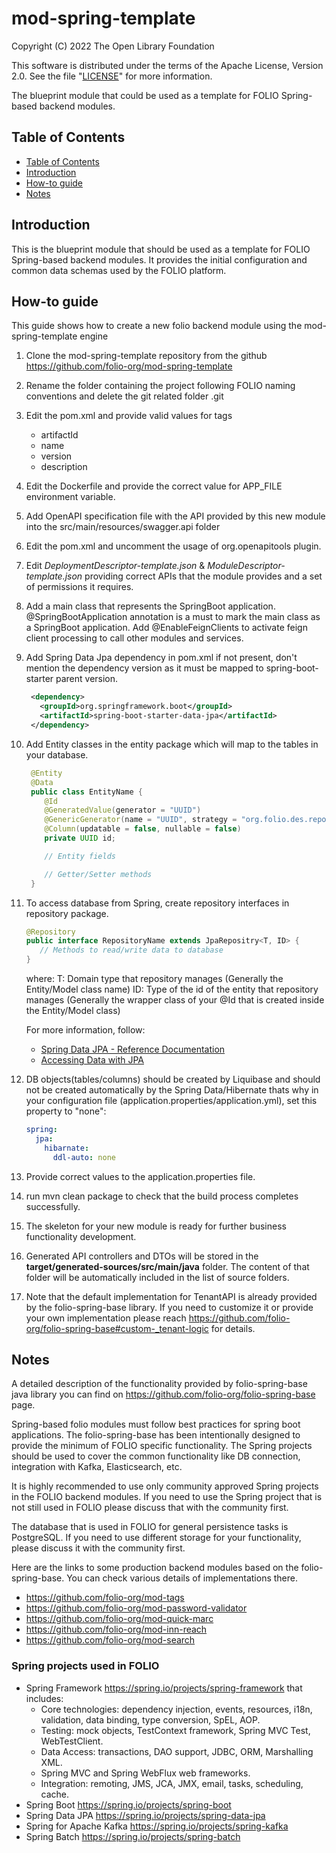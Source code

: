 # mod-spring-template

Copyright (C) 2022 The Open Library Foundation

This software is distributed under the terms of the Apache License,
Version 2.0. See the file "[LICENSE](LICENSE)" for more information.

The blueprint module that could be used as a template for FOLIO Spring-based backend modules.

## Table of Contents

- [Table of Contents](#table-of-contents)
- [Introduction](#introduction)
- [How-to guide](#how-to-guide)
- [Notes](#notes)

## Introduction

This is the blueprint module that should be used as a template for FOLIO Spring-based backend modules.
It provides the initial configuration and common data schemas used by the FOLIO platform.


## How-to guide
This guide shows how to create a new folio backend module using the mod-spring-template engine

1. Clone the mod-spring-template repository from the github https://github.com/folio-org/mod-spring-template
2. Rename the folder containing the project following FOLIO naming conventions and delete the git related folder .git
3. Edit the pom.xml and provide valid values for tags
   - artifactId
   - name
   - version
   - description
4. Edit the Dockerfile and provide the correct value for APP_FILE environment variable.
5. Add OpenAPI specification file with the API provided by this new module into the src/main/resources/swagger.api folder
6. Edit the pom.xml and uncomment the usage of org.openapitools plugin.
7. Edit *DeploymentDescriptor-template.json* & *ModuleDescriptor-template.json* providing correct APIs that the module provides and a set of permissions it requires.
8. Add a main class that represents the SpringBoot application. @SpringBootApplication annotation is a must to mark the main class as a SpringBoot application. Add @EnableFeignClients to activate feign client processing to call other modules and services.
9. Add Spring Data Jpa dependency in pom.xml if not present, don't mention the dependency version as it must be mapped to spring-boot-starter parent version.
   ```xml
    <dependency>
      <groupId>org.springframework.boot</groupId>
      <artifactId>spring-boot-starter-data-jpa</artifactId>
    </dependency>
   ```
10. Add Entity classes in the entity package which will map to the tables in your database.
    ```java
     @Entity
     @Data
     public class EntityName {
        @Id
        @GeneratedValue(generator = "UUID")
        @GenericGenerator(name = "UUID", strategy = "org.folio.des.repository.generator.CustomUUIDGenerator")
        @Column(updatable = false, nullable = false)
        private UUID id;

        // Entity fields

        // Getter/Setter methods
     }
    ```
11. To access database from Spring, create repository interfaces in repository package.
    ```java
    @Repository
    public interface RepositoryName extends JpaRepositry<T, ID> {
       // Methods to read/write data to database
    }
    ```
    where:
    T: Domain type that repository manages (Generally the Entity/Model class name)
    ID: Type of the id of the entity that repository manages (Generally the wrapper class of your @Id that is created inside the Entity/Model class)

    For more information, follow:
    * [Spring Data JPA - Reference Documentation](https://docs.spring.io/spring-data/jpa/docs/current/reference/html/)
    * [Accessing Data with JPA](https://spring.io/guides/gs/accessing-data-jpa/)
12. DB objects(tables/columns) should be created by Liquibase and should not be created automatically by the Spring Data/Hibernate thats why in your configuration file (application.properties/application.yml), set this property to "none":
    ```yaml
    spring:
      jpa:
        hibarnate:
          ddl-auto: none
    ```
13. Provide correct values to the application.properties file.
14. run mvn clean package to check that the build process completes successfully.
15. The skeleton for your new module is ready for further business functionality development.
16. Generated API controllers and DTOs will be stored in the **target/generated-sources/src/main/java** folder. The content of that folder will be automatically included in the list of source folders.
17. Note that the default implementation for TenantAPI is already provided by the folio-spring-base library. If you need to customize it or provide your own implementation please reach https://github.com/folio-org/folio-spring-base#custom-_tenant-logic for details.

## Notes

A detailed description of the functionality provided by folio-spring-base java library you can find on https://github.com/folio-org/folio-spring-base page.

Spring-based folio modules must follow best practices for spring boot applications. The folio-spring-base has been intentionally designed to provide the minimum of FOLIO specific functionality. The Spring projects should be used to cover the common functionality like DB connection, integration with Kafka, Elasticsearch, etc.

It is highly recommended to use only community approved Spring projects in the FOLIO backend modules.
If you need to use the Spring project that is not still used in FOLIO please discuss that with the community first.

The database that is used in FOLIO for general persistence tasks is PostgreSQL. If you need to use different storage for your functionality, please discuss it with the community first.

Here are the links to some production backend modules based on the folio-spring-base. You can check various details of implementations there.

- https://github.com/folio-org/mod-tags
- https://github.com/folio-org/mod-password-validator
- https://github.com/folio-org/mod-quick-marc
- https://github.com/folio-org/mod-inn-reach
- https://github.com/folio-org/mod-search


### Spring projects used in FOLIO

- Spring Framework https://spring.io/projects/spring-framework that includes:
  - Core technologies: dependency injection, events, resources, i18n, validation, data binding, type conversion, SpEL, AOP.
  - Testing: mock objects, TestContext framework, Spring MVC Test, WebTestClient.
  - Data Access: transactions, DAO support, JDBC, ORM, Marshalling XML.
  - Spring MVC and Spring WebFlux web frameworks.
  - Integration: remoting, JMS, JCA, JMX, email, tasks, scheduling, cache.
- Spring Boot https://spring.io/projects/spring-boot
- Spring Data JPA https://spring.io/projects/spring-data-jpa
- Spring for Apache Kafka https://spring.io/projects/spring-kafka
- Spring Batch https://spring.io/projects/spring-batch

